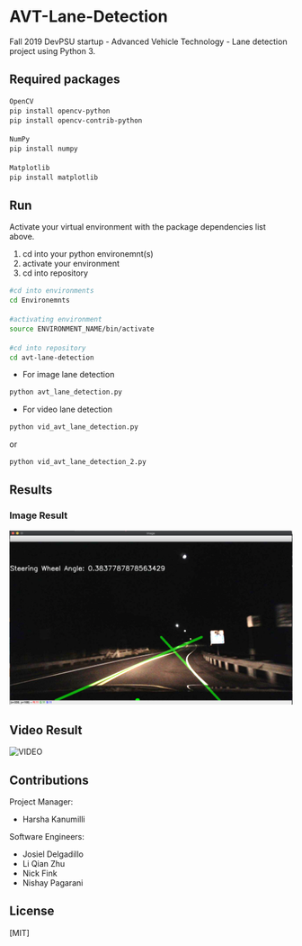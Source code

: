 # AVT-Lane-Detection
Fall 2019 DevPSU startup - Advanced Vehicle Technology - Lane detection project using Python 3. 

## Required packages
```bash
OpenCV
pip install opencv-python
pip install opencv-contrib-python

NumPy
pip install numpy

Matplotlib
pip install matplotlib
```

## Run
Activate your virtual environment with the package dependencies list above. 
1. cd into your python environemnt(s)
2. activate your environment
3. cd into repository
```bash
#cd into environments
cd Environemnts

#activating environment
source ENVIRONMENT_NAME/bin/activate

#cd into repository
cd avt-lane-detection
```

* For image lane detection
```bash
python avt_lane_detection.py
```

* For video lane detection

```bash
python vid_avt_lane_detection.py
```

or 

```bash
python vid_avt_lane_detection_2.py
```

## Results
### Image Result
![IMAGE](https://github.com/DevPSU/avt-lane-detection/blob/Josiel/Result_Image.png)

## Video Result
![VIDEO](https://github.com/DevPSU/avt-lane-detection/blob/Josiel/Result_Video.gif)

## Contributions
Project Manager: 
* Harsha Kanumilli

Software Engineers:
* Josiel Delgadillo
* Li Qian Zhu
* Nick Fink
* Nishay Pagarani

## License
[MIT]
